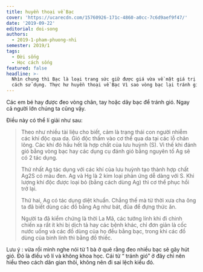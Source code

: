 ```yaml
---
title: huyền thoại về Bạc
cover: 'https://ucarecdn.com/15760926-171c-4860-a0cc-7c6d9aef9f47/'
date: '2019-09-22'
editorial: doi-song
authors:
  - 2019-1-pham-phuong-nhi
semester: 2019/1
tags:
  - Đời sống
  - Học cách sống
featured: false
headline: >-
  Nhìn chung thì Bạc là loại trang sức giữ được giá vừa về mặt giá trị lẫn phong
  cách sử dụng. Thực hư huyền thoại về Bạc Vì sao vòng bạc lại tránh gió độc.
---
```

Các em bé hay được đeo vòng chân, tay hoặc dây bạc để tránh gió. Ngay cả người lớn chúng ta cũng vậy.



Điều này có thể lí giải như sau:



> Theo như nhiều tài liệu cho biết, cảm là trạng thái con người nhiễm các khí độc qua da. Gió độc thấm vào cơ thể qua da tại các lỗ chân lông. Các khí đó hầu hết là hợp chất của lưu huỳnh (S). Vì thế khi đánh gió bằng vòng bạc hay các dụng cụ đánh gió bằng nguyên tố Ag sẽ có 2 tác dụng.
>
> Thứ nhất Ag tác dụng với các khí của lưu huỳnh tạo thành hợp chất Ag2S có màu đen. Ag và Hg là 2 kim loại phản ứng dễ dàng với S. Khi lượng khí độc được loại bỏ (bằng cách dùng Ag) thì cơ thể phục hồi trở lại.
>
> Thứ hai, Ag có tác dụng diệt khuẩn. Chẳng thế mà từ thời xưa cha ông ta đã biết dùng các đồ bằng Ag như bát, đũa để đựng thức ăn.
>
> Người ta đã kiểm chứng là thời La Mã, các tướng lính khi đi chinh chiến xa rất ít khi bị dịch tả hay các bệnh khác, chỉ đơn giản là cốc nước uống và các đồ dùng của họ đều bằng bạc, trong khi các đồ dùng của binh lính thì bằng đồ thiếc.

Lưu ý : vừa rồi mình nghe nói từ 1 bà ở quê rằng đeo nhiều bạc sẽ gây hút gió. Đó là điều vô lí và không khoa học. Cái từ “ tránh gió” ở đây chỉ nên hiểu theo cách dân gian thôi, không nên đi sai lệch kiểu đó.
